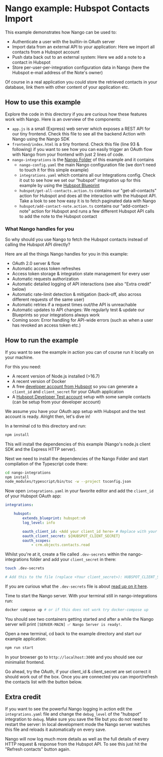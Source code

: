 # Nango example: Hubspot Contacts Import

This example demonstrates how Nango can be used to:
- Authenticate a user with the builtin-in OAuth server
- Import data from an external API to your application: Here we import all contacts from a Hubspot account
- Push data back out to an external system: Here we add a note to a contact in Hubspot
- Store per-user-per-integration configuration data in Nango (here the Hubspot e-mail address of the Note's owner)

Of course in a real application you could store the retrieved contacts in your database, link them with other content of your application etc.

## How to use this example
Explore the code in this directory if you are curious how these features work with Nango. Here is an overview of the components:

- `app.js` is a small (Express) web server which exposes a REST API for our tiny frontend. Check this file to see all the backend Action with Nango using the Nango SDK
- `frontend/index.html` is a tiny frontend. Check this file (line 93 & following) if you want to see how you can easily trigger an OAuth flow with Nango from your frontend with just 2 lines of code.
- `nango-integrations` is the [Nango Folder](https://docs.nango.dev/reference/nango-folder) of this example and it contains
    - `nango-config.yaml` the main Nango configuration file (we don't need to touch it for this simple example)
    - `integrations.yaml` which contains all our Integrations config. Check it out to see how we set our "hubspot" integration up for this example by using the [Hubspot Blueprint](https://docs.nango.dev/blueprint-catalog/blueprint-hubspot)
    - `hubspot/get-all-contacts.action.ts` contains our "get-all-contacts" action for Hubspot and does all the interaction with the Hubspot API. Take a look to see how easy it is to fetch paginated data with Nango
    - `hubspot/add-contact-note.action.ts` contains our "add-contact-note" action for Hubspot and runs a few different Hubspot API calls to add the note to the Hubspot contact

### What Nango handles for you
So why should you use Nango to fetch the Hubspot contacts instead of calling the Hubspot API directly?

Here are all the things Nango handles for you in this example:
- OAuth 2.0 server & flow
- Automatic access token refreshes
- Access token storage & integration state management for every user
- Automatic requests authorization
- Automatic detailed logging of API interactions (see also "Extra credit" below)
- Automatic rate-limit detection & mitigation (back-off, also across different requests of the same user)
- Automatic retries if a request times out/the API is unreachable
- Automatic updates to API changes: We regularly test & update our Blueprints so your integrations always work
- Coming soon: Error handling for API-wide errors (such as when a user has revoked an access token etc.)


## How to run the example
If you want to see the example in action you can of course run it locally on your machine.

For this you need:
- A recent version of Node.js installed (>16.7)
- A recent version of Docker
- A free [developer account from Hubspot](https://developers.hubspot.com/get-started) so you can generate a `client_id` and `client_secret` for your OAuth application
- A [Hubspot Developer Test account](https://developers.hubspot.com/docs/api/account-types) setup with some sample contacts (can be setup from your developer account)

We assume you have your OAuth app setup with Hubspot and the test account is ready.
Alright then, let's dive in!

In a terminal cd to this directory and run:
```bash
npm install
```

This will install the dependencies of this example (Nango's node.js client SDK and the Express HTTP server).

Next we need to install the dependencies of the Nango Folder and start compilation of the Typescript code there:
```bash
cd nango-integrations
npm install
node_modules/typescript/bin/tsc -w --project tsconfig.json
```

Now open `integrations.yaml` in your favorite editor and add the `client_id` of your Hubspot OAuth app:
```yaml
integrations:

    hubspot:
        extends_blueprint: hubspot:v0
        log_level: info

        oauth_client_id: <Add your client_id here> # Replace with your own client id
        oauth_client_secret: ${HUBSPOT_CLIENT_SECRET}
        oauth_scopes:
            - crm.objects.contacts.read
```

Whilst you're at it, create a file called `.dev-secrets` within the nango-integrations folder and add your `client_secret` in there:
```bash
touch .dev-secrets

# Add this to the file (replace <Your client_secret>): HUBSPOT_CLIENT_SECRET="<Your client_secret>"
```

If you are curious what the `.dev-secrets` file is about [read up on it here](https://docs.nango.dev/local-development#secrets).

Time to start the Nango server. With your terminal still in nango-integrations run:
```bash
docker compose up # or if this does not work try docker-compose up
```

You should see two containers getting started and after a while the Nango server will print `[SERVER-MAIN] ✅ Nango Server is ready!`.

Open a new terminal, cd back to the example directory and start our example application:
```bash
npm run start
```

In your browser go to `http://localhost:3000` and you should see our minimalist frontend.

Go ahead, try the OAuth, if your client_id & client_secret are set correct it should work out of the box. Once you are connected you can import/refresh the contacts list with the button below.

## Extra credit
If you want to see the powerful Nango logging in action edit the `integrations.yaml` file and change the `debug_level` of the "hubspot" integration to `debug`. Make sure you save the file but you do not need to restart the server: In local development mode the Nango server watches this file and reloads it automatically on every save.

Nango will now log much more details as well as the full details of every HTTP request & response from the Hubspot API. To see this just hit the "Refresh contacts" button again.